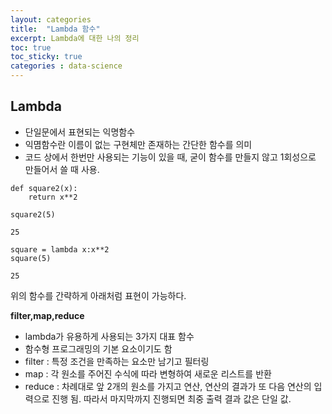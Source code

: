 ```yaml
---
layout: categories
title:  "Lambda 함수"
excerpt: Lambda에 대한 나의 정리
toc: true
toc_sticky: true
categories : data-science
---
```


## Lambda 
+ 단일문에서 표현되는 익명함수
+ 익몀함수란 이름이 없는 구현체만 존재하는 간단한 함수를 의미
+ 코드 상에서 한번만 사용되는 기능이 있을 때, 굳이 함수를 만들지 않고 1회성으로 만들어서 쓸 때 사용.
  
```
def square2(x):
    return x**2

square2(5)

25
```



```
square = lambda x:x**2
square(5)

25
```
위의 함수를 간략하게 아래처럼 표현이 가능하다.

__filter,map,reduce__

* lambda가 유용하게 사용되는 3가지 대표 함수
* 함수형 프로그래밍의 기본 요소이기도 함
* filter : 특정 조건을 만족하는 요소만 남기고 필터링
* map : 각 원소를 주어진 수식에 따라 변형하여 새로운 리스트를 반환
* reduce : 차례대로 앞 2개의 원소를 가지고 연산, 연산의 결과가 또 다음 연산의 입력으로 진행 됨. 따라서 마지막까지 진행되면 최중 출력 결과 값은 단일 값.

